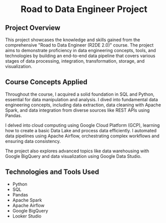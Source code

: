 <h1 align="center">Road to Data Engineer Project</h1>
<h2>Project Overview</h2>
<p>This project showcases the knowledge and skills gained from the comprehensive "Road to Data Engineer (R2DE 2.0)" course. The project aims to demonstrate proficiency in data engineering concepts, tools, and technologies by building an end-to-end data pipeline that covers various stages of data processing, integration, transformation, storage, and visualization.</p>

<h2>Course Concepts Applied</h2>
<p>Throughout the course, I acquired a solid foundation in SQL and Python, essential for data manipulation and analysis. I dived into fundamental data engineering concepts, including data extraction, data cleaning with Apache Spark, and data integration from diverse sources like REST APIs using Pandas.

I delved into cloud computing using Google Cloud Platform (GCP), learning how to create a basic Data Lake and process data efficiently. I automated data pipelines using Apache Airflow, orchestrating complex workflows and ensuring data consistency.

The project also explores advanced topics like data warehousing with Google BigQuery and data visualization using Google Data Studio.</p>

<h2>Technologies and Tools Used</h2>
<ul>
  <li>Python</li>
  <li>SQL</li>
  <li>Pandas</li>
  <li>Apache Spark</li>
  <li>Apache Airflow</li>
  <li>Google BigQuery</li>
  <li>Looker Studio</li>
</ul>

